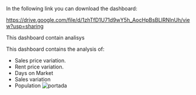 In the following link you can download the dashboard: <br>

https://drive.google.com/file/d/1zhTfD1U71d9wY5h_AocHpBsBLlRNlnUh/view?usp=sharing

This dashboard contain analisys

This dashboard contains the analysis of:

- Sales price variation.
- Rent price variation.
- Days on Market
- Sales variation
- Population
![portada](https://user-images.githubusercontent.com/103619850/206155868-133e8413-16e8-4d2e-925c-09f59b7da8a2.png)
